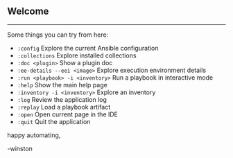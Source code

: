 ## Welcome
---------------------------------------------------------------------------------------------------

Some things you can try from here:
- `:config`                                               Explore the current Ansible configuration
- `:collections`                                          Explore installed collections
- `:doc <plugin>`                                         Show a plugin doc
- `:ee-details --eei <image>`                             Explore execution environment details
- `:run <playbook> -i <inventory>`                        Run a playbook in interactive mode
- `:help`                                                 Show the main help page
- `:inventory -i <inventory>`                             Explore an inventory
- `:log`                                                  Review the application log
- `:replay`                                               Load a playbook artifact
- `:open`                                                 Open current page in the IDE
- `:quit`                                                 Quit the application

happy automating,

-winston
